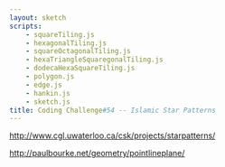 ```yaml
---
layout: sketch
scripts: 
    - squareTiling.js
    - hexagonalTiling.js
    - squareOctagonalTiling.js
    - hexaTriangleSquaregonalTiling.js
    - dodecaHexaSquareTiling.js
    - polygon.js
    - edge.js
    - hankin.js
    - sketch.js
title: Coding Challenge#54 -- Islamic Star Patterns
---
```


<http://www.cgl.uwaterloo.ca/csk/projects/starpatterns/>   

<http://paulbourke.net/geometry/pointlineplane/>   

